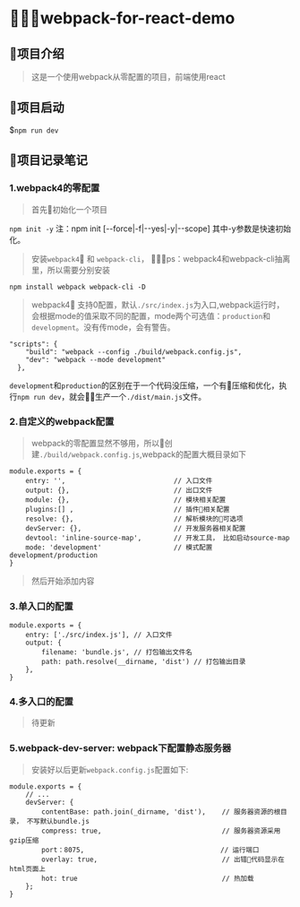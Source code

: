 # 🐸🐸🐸webpack-for-react-demo

## 🐘项目介绍
> 这是一个使用webpack从零配置的项目，前端使用react


## 🐼项目启动
$`npm run dev`

## 🐠项目记录笔记

### 1.webpack4的零配置
> 首先初始化一个项目
>
`npm init -y` 注：npm init [--force|-f|--yes|-y|--scope]  其中-y参数是快速初始化。
>安装`webpack4` 和 `webpack-cli`， ps：webpack4和webpack-cli抽离里，所以需要分别安装
>
`npm install webpack webpack-cli -D`

>webpack4 支持0配置，默认`./src/index.js`为入口,webpack运行时，会根据mode的值采取不同的配置，mode两个可选值：`production`和`development`。没有传mode，会有警告。
>
```
"scripts": {         
    "build": "webpack --config ./build/webpack.config.js",
    "dev": "webpack --mode development"
  },
```
`development`和`production`的区别在于一个代码没压缩，一个有压缩和优化，执行`npm run dev`，就会生产一个`./dist/main.js`文件。    
### 2.自定义的webpack配置
> webpack的零配置显然不够用，所以创建`./build/webpack.config.js`,webpack的配置大概目录如下
>
```
module.exports = {
    entry: '',                           // 入口文件
    output: {},                          // 出口文件  
    module: {},                          // 模块相关配置
    plugins:[] ,                         // 插件相关配置  
    resolve: {},                         // 解析模块的可选项
    devServer: {},                       // 开发服务器相关配置
    devtool: 'inline-source-map',        // 开发工具， 比如启动source-map
    mode: 'development'                  // 模式配置 development/production      
}
```
> 然后开始添加内容
>

### 3.单入口的配置

```
module.exports = {
    entry: ['./src/index.js'], // 入口文件
    output: {
        filename: 'bundle.js', // 打包输出文件名
        path: path.resolve(__dirname, 'dist') // 打包输出目录
    },
}
```
### 4.多入口的配置
> 待更新

### 5.webpack-dev-server: webpack下配置静态服务器
>安装好以后更新`webpack.config.js`配置如下:
> 
```
module.exports = {
    // ...
    devServer: {
        contentBase: path.join(_dirname, 'dist'),    // 服务器资源的根目录， 不写默认bundle.js
        compress: true,                              // 服务器资源采用gzip压缩
        port：8075,                                  // 运行端口
        overlay: true,                               // 出错代码显示在html页面上
        hot: true                                    // 热加载
    };
}
```